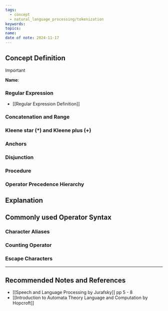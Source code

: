 ```yaml
---
tags:
  - concept
  - natural_language_processing/tokenization
keywords: 
topics: 
name: 
date of note: 2024-11-17
---
```


## Concept Definition

>[!important]
>**Name**: 


### Regular Expression


- [[Regular Expression Definition]]

### Concatenation and Range




### Kleene star (\*) and Kleene plus (+)




### Anchors



### Disjunction



### Procedure



### Operator Precedence Hierarchy







## Explanation



## Commonly used Operator Syntax

### Character Aliases


### Counting Operator


### Escape Characters







-----------
##  Recommended Notes and References



- [[Speech and Language Processing by Jurafsky]] pp 5 - 8
- [[Introduction to Automata Theory Language and Computation by Hopcroft]]